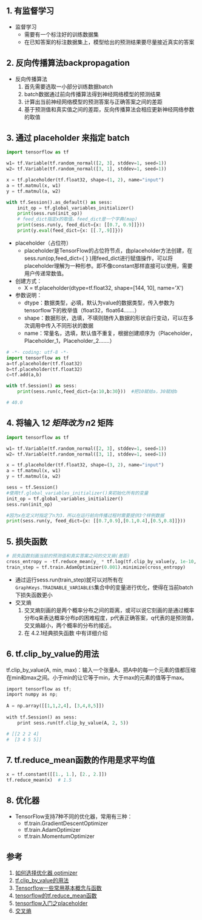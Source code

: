 
## 1. 有监督学习

* 监督学习
    * 需要有一个标注好的训练数据集
    * 在已知答案的标注数据集上，模型给出的预测结果要尽量接近真实的答案

## 2. 反向传播算法backpropagation

* 反向传播算法
    1. 首先需要选取一小部分训练数据batch
    2. batch数据通过前向传播算法得到神经网络模型的预测结果
    3. 计算出当前神经网络模型的预测答案与正确答案之间的差距
    4. 基于预测值和真实值之间的差距，反向传播算法会相应更新神经网络参数的取值

## 3. 通过 placeholder 来指定 batch

```py
import tensorflow as tf

w1= tf.Variable(tf.random_normal([2, 3], stddev=1, seed=1))
w2= tf.Variable(tf.random_normal([3, 1], stddev=1, seed=1))

x = tf.placeholder(tf.float32, shape=(1, 2), name="input")
a = tf.matmul(x, w1)
y = tf.matmul(a, w2)

with tf.Session().as_default() as sess:
    init_op = tf.global_variables_initializer()
    print(sess.run(init_op))
    # feed_dict指定x的取值。feed_dict是一个字典(map)
    print(sess.run(y, feed_dict={x: [[0.7, 0.9]]}))
    print(y.eval(feed_dict={x: [[.7,.9]]}))
```

* placeholder（占位符）
    * placeholder是TensorFlow的占位符节点，由placeholder方法创建，在sess.run(op,feed_dict={  }  )用feed_dict进行赋值操作，可以将placeholder理解为一种形参。即不像constant那样直接可以使用，需要用户传递常数值。
* 创建方式：
    * X = tf.placeholder(dtype=tf.float32, shape=[144, 10], name='X')
* 参数说明：
    * dtype：数据类型，必填，默认为value的数据类型，传入参数为tensorflow下的枚举值（float32，float64.......）
    * shape：数据形状，选填，不填则随传入数据的形状自行变动，可以在多次调用中传入不同形状的数据
    * name：常量名，选填，默认值不重复，根据创建顺序为（Placeholder，Placeholder_1，Placeholder_2.......）

```py
# -*- coding: utf-8 -*-
import tensorflow as tf
a=tf.placeholder(tf.float32)
b=tf.placeholder(tf.float32)
c=tf.add(a,b)

with tf.Session() as sess:
    print(sess.run(c,feed_dict={a:10,b:30}))  #把10赋给a，30赋给b

# 40.0
```

## 4. 将输入 1*2 矩阵改为 n*2 矩阵

```py
import tensorflow as tf

w1= tf.Variable(tf.random_normal([2, 3], stddev=1, seed=1))
w2= tf.Variable(tf.random_normal([3, 1], stddev=1, seed=1))

x = tf.placeholder(tf.float32, shape=(3, 2), name="input")
a = tf.matmul(x, w1)
y = tf.matmul(a, w2)

sess = tf.Session()
#使用tf.global_variables_initializer()来初始化所有的变量
init_op = tf.global_variables_initializer()  
sess.run(init_op)

#因为x在定义时指定了n为3，所以在运行前向传播过程时需要提供3个样例数据
print(sess.run(y, feed_dict={x: [[0.7,0.9],[0.1,0.4],[0.5,0.8]]})) 
```

## 5. 损失函数

```py
# 损失函数刻画当前的预测值和真实答案之间的交叉熵(差距)
cross_entropy = -tf.reduce_mean(y_ * tf.log(tf.clip_by_value(y, 1e-10, 1.0))) 
train_step = tf.train.AdamOptimizer(0.001).minimize(cross_entropy)
```

* 通过运行sess.run(train_step)就可以对所有在`GraphKeys.TRAINABLE_VARIABLES`集合中的变量进行优化，使得在当前batch下损失函数更小
* 交叉熵
    1. 交叉熵刻画的是两个概率分布之间的距离，或可以说它刻画的是通过概率分布q来表达概率分布p的困难程度，p代表正确答案，q代表的是预测值，交叉熵越小，两个概率的分布约接近。
    2. 在 4.2.1经典损失函数 中有详细介绍

## 6. tf.clip_by_value的用法
tf.clip_by_value(A, min, max)：输入一个张量A，把A中的每一个元素的值都压缩在min和max之间。小于min的让它等于min，大于max的元素的值等于max。

```py
import tensorflow as tf;  
import numpy as np;  
  
A = np.array([[1,1,2,4], [3,4,8,5]])  
  
with tf.Session() as sess:  
    print sess.run(tf.clip_by_value(A, 2, 5))

# [[2 2 2 4]
#  [3 4 5 5]]
```

## 7. tf.reduce_mean函数的作用是求平均值

```py
x = tf.constant([[1., 1.], [2., 2.]])
tf.reduce_mean(x)  # 1.5
```

## 8. 优化器

* TensorFlow支持7种不同的优化器，常用有三种：
    * tf.train.GradientDescentOptimizer
    * tf.train.AdamOptimizer
    * tf.train.MomentumOptimizer

## 参考

1. [如何选择优化器 optimizer](https://blog.csdn.net/aliceyangxi1987/article/details/73210204)
2. [tf.clip_by_value的用法](https://blog.csdn.net/lianzhng/article/details/80393471)
3. [Tensorflow一些常用基本概念与函数](https://www.cnblogs.com/wuzhitj/p/6431381.html)
4. [tensorflow的tf.reduce_mean函数](https://blog.csdn.net/liangyihuai/article/details/79050018)
5. [tensorflow入门之placeholder](https://blog.csdn.net/zhangshaoxing1/article/details/68957896/)
6. [交叉熵](https://blog.csdn.net/weixin_37567451/article/details/80895309)